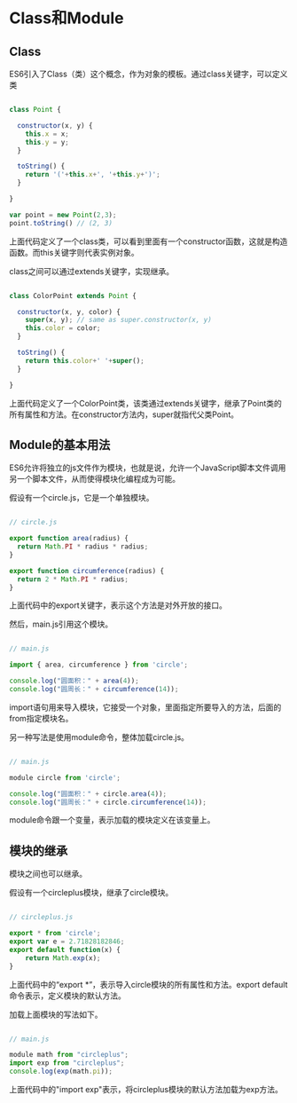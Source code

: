 # Class和Module

## Class

ES6引入了Class（类）这个概念，作为对象的模板。通过class关键字，可以定义类

```javascript

class Point {

  constructor(x, y) {
    this.x = x;
    this.y = y;
  }

  toString() {
    return '('+this.x+', '+this.y+')';
  }

}

var point = new Point(2,3);
point.toString() // (2, 3)

```

上面代码定义了一个class类，可以看到里面有一个constructor函数，这就是构造函数。而this关键字则代表实例对象。

class之间可以通过extends关键字，实现继承。

```javascript

class ColorPoint extends Point {

  constructor(x, y, color) {
    super(x, y); // same as super.constructor(x, y)
    this.color = color;
  }

  toString() {
    return this.color+' '+super();
  }

}

```

上面代码定义了一个ColorPoint类，该类通过extends关键字，继承了Point类的所有属性和方法。在constructor方法内，super就指代父类Point。

## Module的基本用法

ES6允许将独立的js文件作为模块，也就是说，允许一个JavaScript脚本文件调用另一个脚本文件，从而使得模块化编程成为可能。

假设有一个circle.js，它是一个单独模块。

```javascript

// circle.js

export function area(radius) {
  return Math.PI * radius * radius;
}

export function circumference(radius) {
  return 2 * Math.PI * radius;
}

```

上面代码中的export关键字，表示这个方法是对外开放的接口。

然后，main.js引用这个模块。

```javascript

// main.js

import { area, circumference } from 'circle';

console.log("圆面积：" + area(4));
console.log("圆周长：" + circumference(14));

```

import语句用来导入模块，它接受一个对象，里面指定所要导入的方法，后面的from指定模块名。

另一种写法是使用module命令，整体加载circle.js。

```javascript

// main.js

module circle from 'circle';

console.log("圆面积：" + circle.area(4));
console.log("圆周长：" + circle.circumference(14));

```

module命令跟一个变量，表示加载的模块定义在该变量上。

## 模块的继承

模块之间也可以继承。

假设有一个circleplus模块，继承了circle模块。

```javascript

// circleplus.js

export * from 'circle';
export var e = 2.71828182846;
export default function(x) {
    return Math.exp(x);
}

```

上面代码中的“export *”，表示导入circle模块的所有属性和方法。export default命令表示，定义模块的默认方法。

加载上面模块的写法如下。

```javascript

// main.js

module math from "circleplus";
import exp from "circleplus";
console.log(exp(math.pi));

```

上面代码中的"import exp"表示，将circleplus模块的默认方法加载为exp方法。
